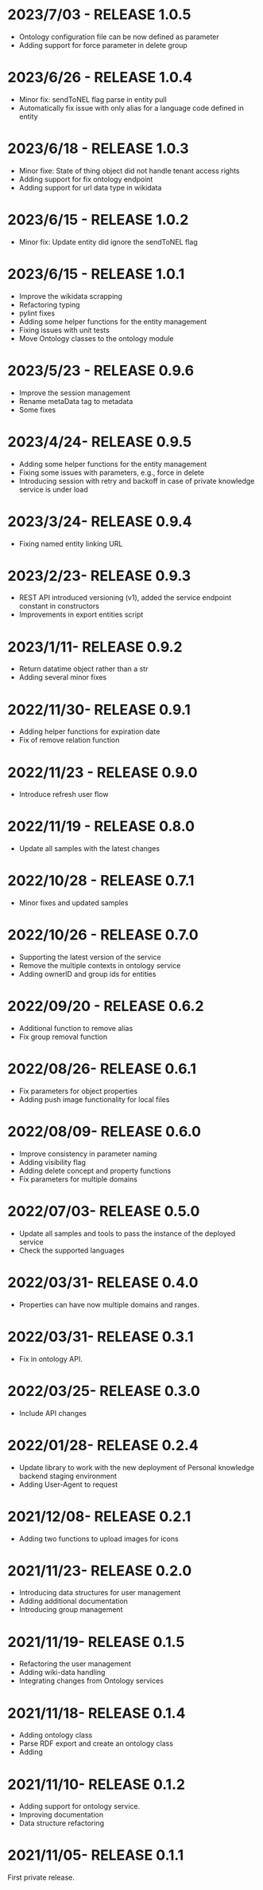 2023/7/03 - RELEASE 1.0.5
==========================
- Ontology configuration file can be now defined as parameter
- Adding support for force parameter in delete group

2023/6/26 - RELEASE 1.0.4
==========================
- Minor fix: sendToNEL flag parse in entity pull
- Automatically fix issue with only alias for a language code defined in entity


2023/6/18 - RELEASE 1.0.3
==========================
- Minor fixe: State of thing object did not handle tenant access rights
- Adding support for fix ontology endpoint 
- Adding support for url data type in wikidata

2023/6/15 - RELEASE 1.0.2
==========================
- Minor fix: Update entity did ignore the sendToNEL flag

2023/6/15 - RELEASE 1.0.1
==========================
- Improve the wikidata scrapping 
- Refactoring typing
- pylint fixes
- Adding some helper functions for the entity management
- Fixing issues with unit tests
- Move Ontology classes to the ontology module

2023/5/23 - RELEASE 0.9.6
==========================
- Improve the session management
- Rename metaData tag to metadata
- Some fixes 

2023/4/24- RELEASE 0.9.5
==========================
- Adding some helper functions for the entity management 
- Fixing some issues with parameters, e.g., force in delete
- Introducing session with retry and backoff in case of private knowledge service is under load

2023/3/24- RELEASE 0.9.4
==========================
- Fixing named entity linking URL

2023/2/23- RELEASE 0.9.3
==========================
- REST API introduced versioning (v1), added the service endpoint constant in constructors
- Improvements in export entities script

2023/1/11- RELEASE 0.9.2
==========================
- Return datatime object rather than a str
- Adding several minor fixes

2022/11/30- RELEASE 0.9.1
==========================
- Adding helper functions for expiration date
- Fix of remove relation function

2022/11/23 - RELEASE 0.9.0
==========================
- Introduce refresh user flow

2022/11/19 - RELEASE 0.8.0
==========================
- Update all samples with the latest changes

2022/10/28 - RELEASE 0.7.1
==========================
- Minor fixes and updated samples

2022/10/26 - RELEASE 0.7.0
==========================
- Supporting the latest version of the service
- Remove the multiple contexts in ontology service
- Adding ownerID and group ids for entities

2022/09/20 - RELEASE 0.6.2
==========================
- Additional function to remove alias
- Fix group removal function

2022/08/26- RELEASE 0.6.1
==========================
- Fix parameters for object properties
- Adding push image functionality for local files

2022/08/09- RELEASE 0.6.0
==========================
- Improve consistency in parameter naming
- Adding visibility flag
- Adding delete concept and property functions
- Fix parameters for multiple domains

2022/07/03- RELEASE 0.5.0
==========================
- Update all samples and tools to pass the instance of the deployed service
- Check the supported languages

2022/03/31- RELEASE 0.4.0
==========================
- Properties can have now multiple domains and ranges.

2022/03/31- RELEASE 0.3.1
==========================
- Fix in ontology API.

2022/03/25- RELEASE 0.3.0
==========================
- Include API changes

2022/01/28- RELEASE 0.2.4
==========================
- Update library to work with the new deployment of Personal knowledge backend staging environment
- Adding User-Agent to request

2021/12/08- RELEASE 0.2.1
==========================
- Adding two functions to upload images for icons

2021/11/23- RELEASE 0.2.0
==========================
- Introducing data structures for user management
- Adding additional documentation
- Introducing group management

2021/11/19- RELEASE 0.1.5
==========================
- Refactoring the user management
- Adding wiki-data handling
- Integrating changes from Ontology services

2021/11/18- RELEASE 0.1.4
==========================
- Adding ontology class 
- Parse RDF export and create an ontology class
- Adding 

2021/11/10- RELEASE 0.1.2
==========================
- Adding support for ontology service. 
- Improving documentation
- Data structure refactoring

2021/11/05- RELEASE 0.1.1
==========================
First private release.